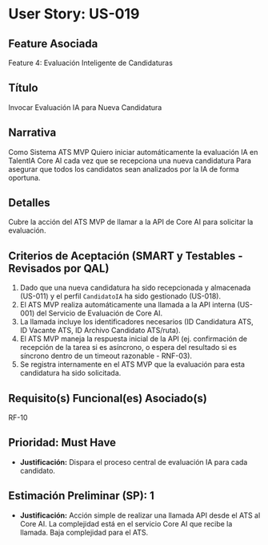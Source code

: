 # User Story: US-019

## Feature Asociada
Feature 4: Evaluación Inteligente de Candidaturas

## Título
Invocar Evaluación IA para Nueva Candidatura

## Narrativa
Como Sistema ATS MVP
Quiero iniciar automáticamente la evaluación IA en TalentIA Core AI cada vez que se recepciona una nueva candidatura
Para asegurar que todos los candidatos sean analizados por la IA de forma oportuna.

## Detalles
Cubre la acción del ATS MVP de llamar a la API de Core AI para solicitar la evaluación.

## Criterios de Aceptación (SMART y Testables - Revisados por QAL)
1.  Dado que una nueva candidatura ha sido recepcionada y almacenada (US-011) y el perfil `CandidatoIA` ha sido gestionado (US-018).
2.  El ATS MVP realiza automáticamente una llamada a la API interna (US-001) del Servicio de Evaluación de Core AI.
3.  La llamada incluye los identificadores necesarios (ID Candidatura ATS, ID Vacante ATS, ID Archivo Candidato ATS/ruta).
4.  El ATS MVP maneja la respuesta inicial de la API (ej. confirmación de recepción de la tarea si es asíncrono, o espera del resultado si es síncrono dentro de un timeout razonable - RNF-03).
5.  Se registra internamente en el ATS MVP que la evaluación para esta candidatura ha sido solicitada.

## Requisito(s) Funcional(es) Asociado(s)
RF-10

## Prioridad: Must Have
* **Justificación:** Dispara el proceso central de evaluación IA para cada candidato.

## Estimación Preliminar (SP): 1
* **Justificación:** Acción simple de realizar una llamada API desde el ATS al Core AI. La complejidad está en el servicio Core AI que recibe la llamada. Baja complejidad para el ATS.